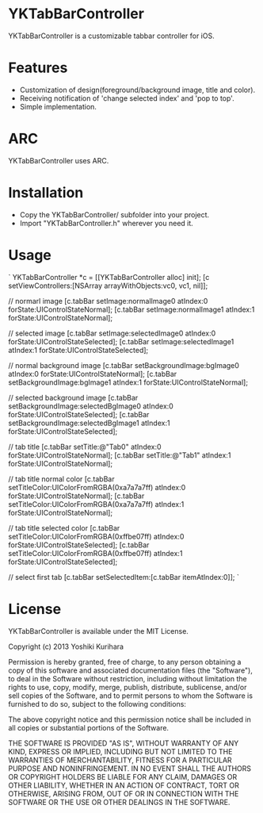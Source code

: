 YKTabBarController
==========

YKTabBarController is a customizable tabbar controller for iOS.

# Features #

- Customization of design(foreground/background image, title and color).
- Receiving notification of 'change selected index' and 'pop to top'.
- Simple implementation.

# ARC #

YKTabBarController uses ARC.

# Installation #

- Copy the YKTabBarController/ subfolder into your project.
- Import "YKTabBarController.h" wherever you need it.

# Usage #

`
YKTabBarController *c = [[YKTabBarController alloc] init];
[c setViewControllers:[NSArray arrayWithObjects:vc0, vc1, nil]];

// normarl image
[c.tabBar setImage:normalImage0 atIndex:0 forState:UIControlStateNormal];
[c.tabBar setImage:normalImage1 atIndex:1 forState:UIControlStateNormal];

// selected image
[c.tabBar setImage:selectedImage0 atIndex:0 forState:UIControlStateSelected];
[c.tabBar setImage:selectedImage1 atIndex:1 forState:UIControlStateSelected];

// normal background image
[c.tabBar setBackgroundImage:bgImage0 atIndex:0 forState:UIControlStateNormal];
[c.tabBar setBackgroundImage:bgImage1 atIndex:1 forState:UIControlStateNormal];

// selected background image
[c.tabBar setBackgroundImage:selectedBgImage0 atIndex:0 forState:UIControlStateSelected];
[c.tabBar setBackgroundImage:selectedBgImage1 atIndex:1 forState:UIControlStateSelected];

// tab title
[c.tabBar setTitle:@"Tab0" atIndex:0 forState:UIControlStateNormal];
[c.tabBar setTitle:@"Tab1" atIndex:1 forState:UIControlStateNormal];

// tab title normal color
[c.tabBar setTitleColor:UIColorFromRGBA(0xa7a7a7ff) atIndex:0 forState:UIControlStateNormal];
[c.tabBar setTitleColor:UIColorFromRGBA(0xa7a7a7ff) atIndex:1 forState:UIControlStateNormal];

// tab title selected color
[c.tabBar setTitleColor:UIColorFromRGBA(0xffbe07ff) atIndex:0 forState:UIControlStateSelected];
[c.tabBar setTitleColor:UIColorFromRGBA(0xffbe07ff) atIndex:1 forState:UIControlStateSelected];

// select first tab
[c.tabBar setSelectedItem:[c.tabBar itemAtIndex:0]];
`

# License #

YKTabBarController is available under the MIT License.

Copyright (c) 2013 Yoshiki Kurihara

Permission is hereby granted, free of charge, to any person obtaining a copy
of this software and associated documentation files (the "Software"), to deal
in the Software without restriction, including without limitation the rights
to use, copy, modify, merge, publish, distribute, sublicense, and/or sell
copies of the Software, and to permit persons to whom the Software is
furnished to do so, subject to the following conditions:

The above copyright notice and this permission notice shall be included in
all copies or substantial portions of the Software.

THE SOFTWARE IS PROVIDED "AS IS", WITHOUT WARRANTY OF ANY KIND, EXPRESS OR
IMPLIED, INCLUDING BUT NOT LIMITED TO THE WARRANTIES OF MERCHANTABILITY,
FITNESS FOR A PARTICULAR PURPOSE AND NONINFRINGEMENT. IN NO EVENT SHALL THE
AUTHORS OR COPYRIGHT HOLDERS BE LIABLE FOR ANY CLAIM, DAMAGES OR OTHER
LIABILITY, WHETHER IN AN ACTION OF CONTRACT, TORT OR OTHERWISE, ARISING FROM,
OUT OF OR IN CONNECTION WITH THE SOFTWARE OR THE USE OR OTHER DEALINGS IN
THE SOFTWARE.
